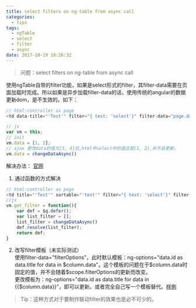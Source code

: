 ```yaml
---
title: select filters on ng-table from async call
categories:
  - tips
tags:
  - ngTable
  - select
  - filter
  - async
date: 2017-10-19 10:26:32
---
```

> 问题：select filters on ng-table from async call

<!-- more -->

使用ngTable自带的filter功能，如果是select形式的filter，其filter-data需要在页面加载时完成。所以如果是异步加载filter-data的话，使用传统的angular的数据更新dom，是不生效的。如下：
```Javascript
// html:controller as page
<td data-title="'Test'" filter="{ test: 'select'}" filter-data="page.data">{{row.test}}</td>

// js
var vm = this;
// init
vm.data = [1, 2];
// ajax 更改data的值为[3, 4]后,html中select中的值还是[1, 2],并不会更新。
vm.data = changeDataAsync()
```



解决办法： [官网](http://ng-table.com/#/filtering/demo-select)
1. 通过函数的方式解决
```JavaScript
// html:controller as page
<td title="'Test'" sortable="'test'" filter="{ test: 'select'}" filter-data="page.get_filter()">{{row.test}}</td>
//js
vm.get_filter = function(){
    var def = $q.defer();
    var list_filter = [];
    list_filter = changeDataAsync()
    def.resolve(list_filter);
    return def;
}
```

2. 改写filter模板（未实际测试）  
使用filter-data="filterOptions"，此时默认模板：ng-options="data.id as data.title for data in $column.data"。这个模板的问题在于$column.data时固定的值，并不会随着$scope.filterOptions的更新而改变。  
更改模板为：ng-options="data.id as data.title for data in {{$column.data}}"，即可以更新。或者完全自己写一个模板替代。[样例](http://plnkr.co/edit/3tLixkFKYgpXfx04PbaD?p=preview)


>Tip：这种方式对于要制作联动filter的效果也是必不可少的。

